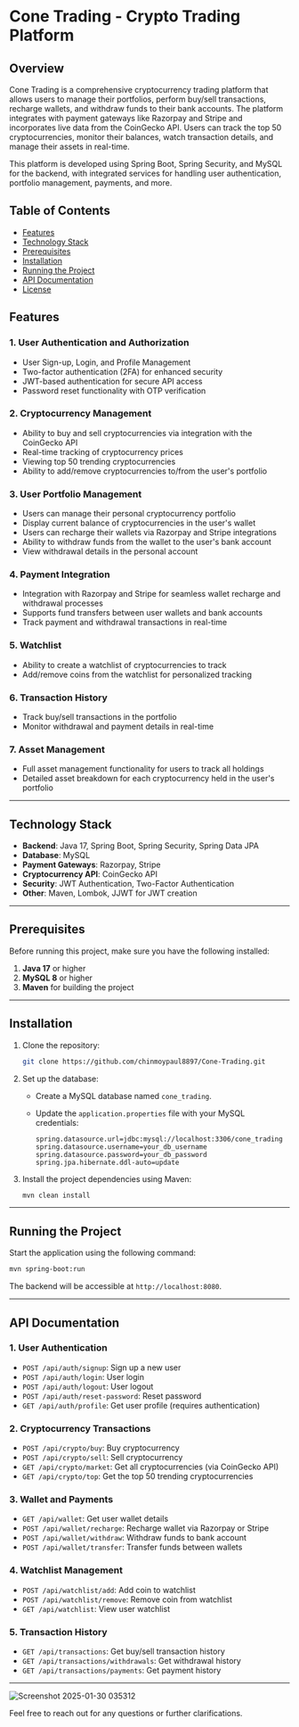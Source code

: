 
# Cone Trading - Crypto Trading Platform

## Overview

Cone Trading is a comprehensive cryptocurrency trading platform that allows users to manage their portfolios, perform buy/sell transactions, recharge wallets, and withdraw funds to their bank accounts. The platform integrates with payment gateways like Razorpay and Stripe and incorporates live data from the CoinGecko API. Users can track the top 50 cryptocurrencies, monitor their balances, watch transaction details, and manage their assets in real-time.

This platform is developed using Spring Boot, Spring Security, and MySQL for the backend, with integrated services for handling user authentication, portfolio management, payments, and more.

## Table of Contents

- [Features](#features)
- [Technology Stack](#technology-stack)
- [Prerequisites](#prerequisites)
- [Installation](#installation)
- [Running the Project](#running-the-project)
- [API Documentation](#api-documentation)
- [License](#license)

## Features

### 1. **User Authentication and Authorization**
   - User Sign-up, Login, and Profile Management
   - Two-factor authentication (2FA) for enhanced security
   - JWT-based authentication for secure API access
   - Password reset functionality with OTP verification

### 2. **Cryptocurrency Management**
   - Ability to buy and sell cryptocurrencies via integration with the CoinGecko API
   - Real-time tracking of cryptocurrency prices
   - Viewing top 50 trending cryptocurrencies
   - Ability to add/remove cryptocurrencies to/from the user's portfolio

### 3. **User Portfolio Management**
   - Users can manage their personal cryptocurrency portfolio
   - Display current balance of cryptocurrencies in the user's wallet
   - Users can recharge their wallets via Razorpay and Stripe integrations
   - Ability to withdraw funds from the wallet to the user's bank account
   - View withdrawal details in the personal account

### 4. **Payment Integration**
   - Integration with Razorpay and Stripe for seamless wallet recharge and withdrawal processes
   - Supports fund transfers between user wallets and bank accounts
   - Track payment and withdrawal transactions in real-time

### 5. **Watchlist**
   - Ability to create a watchlist of cryptocurrencies to track
   - Add/remove coins from the watchlist for personalized tracking

### 6. **Transaction History**
   - Track buy/sell transactions in the portfolio
   - Monitor withdrawal and payment details in real-time

### 7. **Asset Management**
   - Full asset management functionality for users to track all holdings
   - Detailed asset breakdown for each cryptocurrency held in the user's portfolio

---

## Technology Stack

- **Backend**: Java 17, Spring Boot, Spring Security, Spring Data JPA
- **Database**: MySQL
- **Payment Gateways**: Razorpay, Stripe
- **Cryptocurrency API**: CoinGecko API
- **Security**: JWT Authentication, Two-Factor Authentication
- **Other**: Maven, Lombok, JJWT for JWT creation

---

## Prerequisites

Before running this project, make sure you have the following installed:

1. **Java 17** or higher
2. **MySQL 8** or higher
3. **Maven** for building the project

---

## Installation

1. Clone the repository:

   ```bash
   git clone https://github.com/chinmoypaul8897/Cone-Trading.git
   ```

2. Set up the database:
   - Create a MySQL database named `cone_trading`.
   - Update the `application.properties` file with your MySQL credentials:

     ```properties
     spring.datasource.url=jdbc:mysql://localhost:3306/cone_trading
     spring.datasource.username=your_db_username
     spring.datasource.password=your_db_password
     spring.jpa.hibernate.ddl-auto=update
     ```

3. Install the project dependencies using Maven:

   ```bash
   mvn clean install
   ```

---

## Running the Project

Start the application using the following command:

```bash
mvn spring-boot:run
```

The backend will be accessible at `http://localhost:8080`.

---

## API Documentation

### 1. **User Authentication**

- `POST /api/auth/signup`: Sign up a new user
- `POST /api/auth/login`: User login
- `POST /api/auth/logout`: User logout
- `POST /api/auth/reset-password`: Reset password
- `GET /api/auth/profile`: Get user profile (requires authentication)

### 2. **Cryptocurrency Transactions**

- `POST /api/crypto/buy`: Buy cryptocurrency
- `POST /api/crypto/sell`: Sell cryptocurrency
- `GET /api/crypto/market`: Get all cryptocurrencies (via CoinGecko API)
- `GET /api/crypto/top`: Get the top 50 trending cryptocurrencies

### 3. **Wallet and Payments**

- `GET /api/wallet`: Get user wallet details
- `POST /api/wallet/recharge`: Recharge wallet via Razorpay or Stripe
- `POST /api/wallet/withdraw`: Withdraw funds to bank account
- `POST /api/wallet/transfer`: Transfer funds between wallets

### 4. **Watchlist Management**

- `POST /api/watchlist/add`: Add coin to watchlist
- `POST /api/watchlist/remove`: Remove coin from watchlist
- `GET /api/watchlist`: View user watchlist

### 5. **Transaction History**

- `GET /api/transactions`: Get buy/sell transaction history
- `GET /api/transactions/withdrawals`: Get withdrawal history
- `GET /api/transactions/payments`: Get payment history

---
![Screenshot 2025-01-30 035312](https://github.com/user-attachments/assets/3d8cb0a4-09d2-4bb4-84c7-81dc1b647d88)



Feel free to reach out for any questions or further clarifications.
